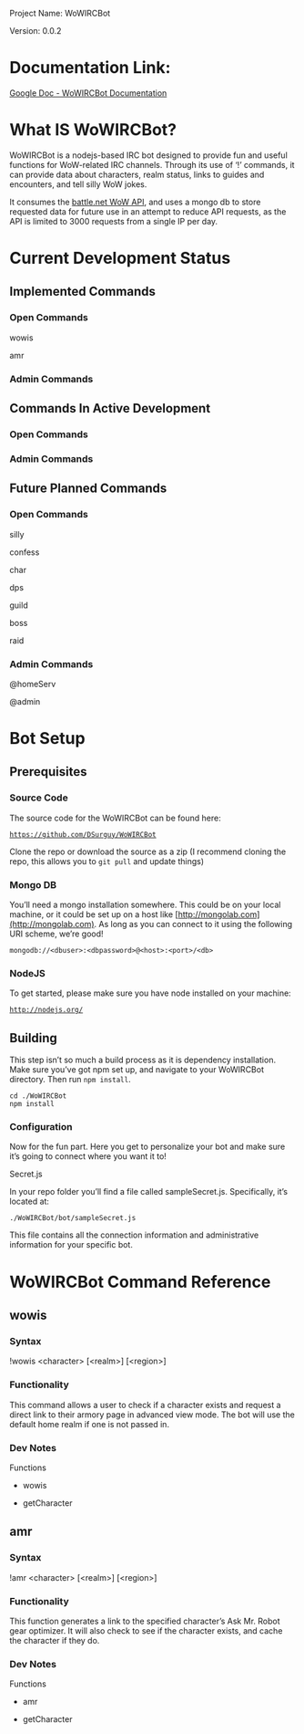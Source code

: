 Project Name: WoWIRCBot

Version: 0.0.2

# Documentation Link: 

[Google Doc - WoWIRCBot Documentation](https://docs.google.com/document/d/1aJnlQNTLbJNXT9SnUhEwFzi4lXuZIIx6qd7uM4MbZpA/edit?usp=sharing)


# What IS WoWIRCBot?

WoWIRCBot is a nodejs-based IRC bot designed to provide fun and useful functions for WoW-related IRC channels. Through its use of ‘!’ commands, it can provide data about characters, realm status, links to guides and encounters, and tell silly WoW jokes.

It consumes the [battle.net WoW API](http://blizzard.github.io/api-wow-docs/), and uses a mongo db to store requested data for future use in an attempt to reduce API requests, as the API is limited to 3000 requests from a single IP per day.

# Current Development Status

## Implemented Commands

### Open Commands
wowis

amr

### Admin Commands

## Commands In Active Development

### Open Commands

### Admin Commands

## Future Planned Commands

### Open Commands
silly

confess

char

dps

guild

boss

raid

### Admin Commands
@homeServ

@admin

# Bot Setup

## Prerequisites

### Source Code

The source code for the WoWIRCBot can be found here: 

<code>https://github.com/DSurguy/WoWIRCBot</code>


Clone the repo or download the source as a zip (I recommend cloning the repo, this allows you to `git pull` and update things)

### Mongo DB

You’ll need a mongo installation somewhere. This could be on your local machine, or it could be set up on a host like [http://mongolab.com](http://mongolab.com). As long as you can connect to it using the following URI scheme, we’re good!

<code>mongodb://&lt;dbuser&gt;:&lt;dbpassword&gt;@&lt;host&gt;:&lt;port&gt;/&lt;db&gt;</code>


### NodeJS

To get started, please make sure you have node installed on your machine:

<code>http://nodejs.org/</code>


## Building

This step isn’t so much a build process as it is dependency installation. Make sure you’ve got npm set up, and navigate to your WoWIRCBot directory. Then run `npm install`.

<pre><code>cd ./WoWIRCBot
npm install</code></pre>


### Configuration

Now for the fun part. Here you get to personalize your bot and make sure it’s going to connect where you want it to!

Secret.js

In your repo folder you’ll find a file called sampleSecret.js. Specifically, it’s located at:

<code>./WoWIRCBot/bot/sampleSecret.js</code>


This file contains all the connection information and administrative information for your specific bot.

# WoWIRCBot Command Reference

## wowis

### Syntax

!wowis &lt;character&gt; [&lt;realm&gt;] [&lt;region&gt;]

### Functionality

This command allows a user to check if a character exists and request a direct link to their armory page in advanced view mode. The bot will use the default home realm if one is not passed in.

### Dev Notes

Functions

- wowis

- getCharacter

## amr

### Syntax

!amr &lt;character&gt; [&lt;realm&gt;] [&lt;region&gt;]

### Functionality

This function generates a link to the specified character’s Ask Mr. Robot gear optimizer. It will also check to see if the character exists, and cache the character if they do.

### Dev Notes

Functions

- amr

- getCharacter


